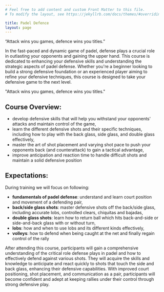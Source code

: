 ```yaml
---
# Feel free to add content and custom Front Matter to this file.
# To modify the layout, see https://jekyllrb.com/docs/themes/#overriding-theme-defaults

title: Padel Defence
layout: page
---
```

“Attack wins you games, defence wins you titles.”

In the fast-paced and dynamic game of padel, defense plays a crucial role in outlasting your opponents and gaining the upper hand. 
This course is dedicated to enhancing your defensive skills and understanding the strategic aspects of padel defense. 
Whether you're a beginner looking to build a strong defensive foundation or an experienced player aiming to refine your defensive techniques, this course is designed to take your defensive game to the next level.

"Attack wins you games, defence wins you titles."

## Course Overview:

- develop defensive skills that will help you withstand your opponents' attacks and maintain control of the game,
- learn the different defensive shots and their specific techniques, including how to play with the back glass, side glass, and double glass effectively,
- master the art of shot placement and varying shot pace to push your opponents back (and counterattack) to gain a tactical advantage,
- improve anticipation and reaction time to handle difficult shots and maintain a solid defensive position

## Expectations:

During training we will focus on following:

- **fundamentals of padel defense**: understand and learn court position and movement of a defending pair, 
- **back/side glass shots**: master defensive shots off the back/side glass, including accurate lobs, controlled clears, chiquitas and bajadas, 
- **double glass shots**: learn how to return ball which hits back-and-side or side-and-back glass with or without turn,
- **lobs**: how and when to use lobs and its different kinds effectively,
- **volleys**: how to defend when being caught at the net and finally regain control of the rally

After attending this course, participants will gain a comprehensive understanding of the critical role defense plays in padel and how to effectively defend against various shots. They will acquire the skills and knowledge to anticipate and react quickly to shots that touch the side and back glass, enhancing their defensive capabilities. With improved court positioning, shot placement, and communication as a pair, participants will become confident and adept at keeping rallies under their control through strong defensive play.